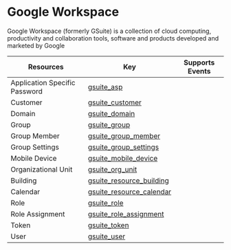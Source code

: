 Google Workspace
================
Google Workspace (formerly GSuite) is a collection of cloud computing, productivity and collaboration tools, software and products developed and marketed by Google

| **Resources**                 | **Key**                                                     | **Supports Events** |
| ----------------------------- | ----------------------------------------------------------- | ------------------- |
| Application Specific Password | [gsuite\_asp](gsuite\_asp.md)                               |                     |
| Customer                      | [gsuite\_customer](gsuite\_customer.md)                     |                     |
| Domain                        | [gsuite\_domain](gsuite\_domain.md)                         |                     |
| Group                         | [gsuite\_group](gsuite\_group.md)                           |                     |
| Group Member                  | [gsuite\_group\_member](gsuite\_group\_member.md)           |                     |
| Group Settings                | [gsuite\_group\_settings](gsuite\_group\_settings.md)       |                     |
| Mobile Device                 | [gsuite\_mobile\_device](gsuite\_mobile\_device.md)         |                     |
| Organizational Unit           | [gsuite\_org\_unit](gsuite\_org\_unit.md)                   |                     |
| Building                      | [gsuite\_resource\_building](gsuite\_resource\_building.md) |                     |
| Calendar                      | [gsuite\_resource\_calendar](gsuite\_resource\_calendar.md) |                     |
| Role                          | [gsuite\_role](gsuite\_role.md)                             |                     |
| Role Assignment               | [gsuite\_role\_assignment](gsuite\_role\_assignment.md)     |                     |
| Token                         | [gsuite\_token](gsuite\_token.md)                           |                     |
| User                          | [gsuite\_user](gsuite\_user.md)                             |                     |
